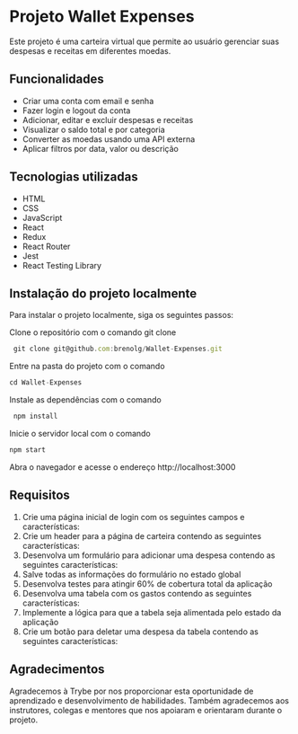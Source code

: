 # Projeto Wallet Expenses
Este projeto é uma carteira virtual que permite ao usuário gerenciar suas despesas e receitas em diferentes moedas.

## Funcionalidades

* Criar uma conta com email e senha
* Fazer login e logout da conta
* Adicionar, editar e excluir despesas e receitas
* Visualizar o saldo total e por categoria
* Converter as moedas usando uma API externa
* Aplicar filtros por data, valor ou descrição

## Tecnologias utilizadas
* HTML
* CSS
* JavaScript
* React
* Redux
* React Router
* Jest
* React Testing Library

## Instalação do projeto localmente
Para instalar o projeto localmente, siga os seguintes passos:

Clone o repositório com o comando git clone

```javascript
 git clone git@github.com:brenolg/Wallet-Expenses.git
```
Entre na pasta do projeto com o comando 

```javascript
cd Wallet-Expenses
```
Instale as dependências com o comando 

```javascript
 npm install
```

Inicie o servidor local com o comando 

```javascript
npm start
```
Abra o navegador e acesse o endereço http://localhost:3000

## Requisitos 

1. Crie uma página inicial de login com os seguintes campos e características:
2. Crie um header para a página de carteira contendo as seguintes características:
3. Desenvolva um formulário para adicionar uma despesa contendo as seguintes características:
4. Salve todas as informações do formulário no estado global
5. Desenvolva testes para atingir 60% de cobertura total da aplicação
6. Desenvolva uma tabela com os gastos contendo as seguintes características:
7. Implemente a lógica para que a tabela seja alimentada pelo estado da aplicação
8. Crie um botão para deletar uma despesa da tabela contendo as seguintes características:

## Agradecimentos
Agradecemos à Trybe por nos proporcionar esta oportunidade de aprendizado e desenvolvimento de habilidades. Também agradecemos aos instrutores, colegas e mentores que nos apoiaram e orientaram durante o projeto.
